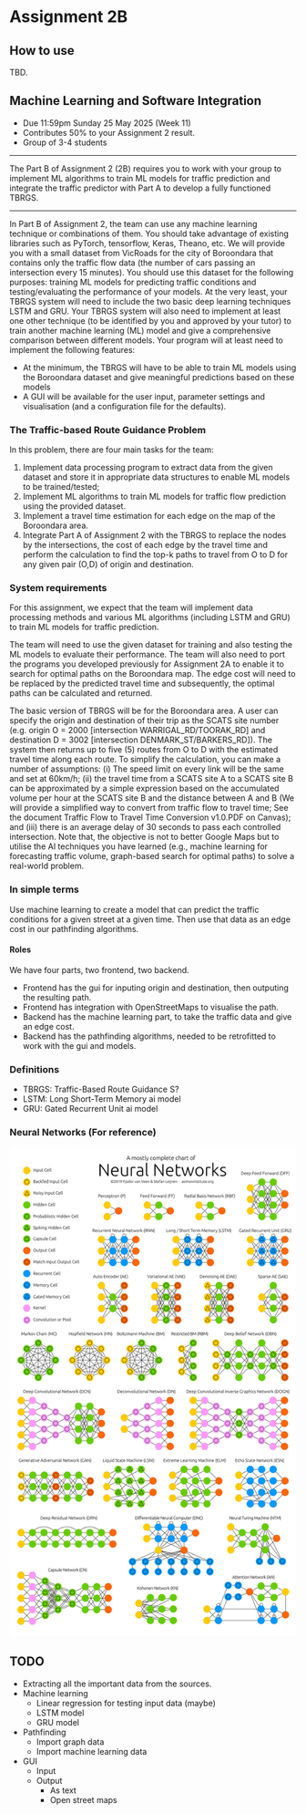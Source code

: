 # Assignment 2B
## How to use
TBD.
## Machine Learning and Software Integration
- Due 11:59pm Sunday 25 May 2025 (Week 11)
- Contributes 50% to your Assignment 2 result.
- Group of 3-4 students

___
The Part B of Assignment 2 (2B) requires you to work with your group to implement ML algorithms to train ML models for traffic prediction and integrate the traffic predictor with Part A to develop a fully functioned TBRGS.

___
In Part B of Assignment 2, the team can use any machine learning technique or combinations of them. You should take advantage of existing libraries such as PyTorch, tensorflow, Keras, Theano, etc. We will provide you with a small dataset from VicRoads for the city of Boroondara that contains only the traffic flow data (the number of cars passing an intersection every 15 minutes). You should use this dataset for the following purposes: training ML models for predicting traffic conditions and testing/evaluating the performance of your models. At the very least, your TBRGS system will need to include the two basic deep learning techniques LSTM and GRU. Your TBRGS system will also need to implement at least one other technique (to be identified by you and approved by your tutor) to train another machine learning (ML) model and give a comprehensive comparison between different models. Your program will at least need to implement the following features:
- At the minimum, the TBRGS will have to be able to train ML models using the Boroondara dataset and give meaningful predictions based on these models
- A GUI will be available for the user input, parameter settings and visualisation (and a configuration file for the defaults).

### The Traffic-based Route Guidance Problem
In this problem, there are four main tasks for the team:
1. Implement data processing program to extract data from the given dataset and store it in appropriate data structures to enable ML models to be trained/tested;
2. Implement ML algorithms to train ML models for traffic flow prediction using the provided dataset.
3. Implement a travel time estimation for each edge on the map of the Boroondara area.
4. Integrate Part A of Assignment 2 with the TBRGS to replace the nodes by the intersections, the cost of each edge by the travel time and perform the calculation to find the top-k paths to travel from O to D for any given pair (O,D) of origin and destination.

### System requirements
For this assignment, we expect that the team will implement data processing methods and various ML algorithms (including LSTM and GRU) to train ML models for traffic prediction.

The team will need to use the given dataset for training and also testing the ML models to evaluate their performance. The team will also need to port the programs you developed previously for Assignment 2A to enable it to search for optimal paths on the Boroondara map. The edge cost will need to be replaced by the predicted travel time and subsequently, the optimal paths can be calculated and returned.

The basic version of TBRGS will be for the Boroondara area. A user can specify the origin and destination of their trip as the SCATS site number (e.g. origin O = 2000 [intersection WARRIGAL_RD/TOORAK_RD] and destination D = 3002 [intersection DENMARK_ST/BARKERS_RD]). The system then returns up to five (5) routes from O to D with the estimated travel time along each route. To simplify the calculation, you can make a number of assumptions: (i) The speed limit on every link will be the same and set at 60km/h; (ii) the travel time from a SCATS site A to a SCATS site B can be approximated by a simple expression based on the accumulated volume per hour at the SCATS site B and the distance between A and B (We will provide a simplified way to convert from traffic flow to travel time; See the document Traffic Flow to Travel Time Conversion v1.0.PDF on Canvas); and (iii) there is an average delay of 30 seconds to pass each controlled intersection. Note that, the objective is not to better Google Maps but to utilise the AI techniques you have learned (e.g., machine learning for forecasting traffic volume, graph-based search for optimal paths) to solve a real-world problem.

### In simple terms
Use machine learning to create a model that can predict the traffic conditions for a given street at a given time. Then use that data as an edge cost in our pathfinding algorithms.

#### Roles
We have four parts, two frontend, two backend.
- Frontend has the gui for inputing origin and destination, then outputing the resulting path.
- Frontend has integration with OpenStreetMaps to visualise the path.
- Backend has the machine learning part, to take the traffic data and give an edge cost.
- Backend has the pathfinding algorithms, needed to be retrofitted to work with the gui and models.

### Definitions
- TBRGS: Traffic-Based Route Guidance S?
- LSTM: Long Short-Term Memory ai model
- GRU: Gated Recurrent Unit ai model

### Neural Networks (For reference)
![I forgot the original source](./ChartOfNeuralNetworks.png)

## TODO
- Extracting all the important data from the sources.
- Machine learning
	- Linear regression for testing input data (maybe)
	- LSTM model
	- GRU model
- Pathfinding
	- Import graph data
	- Import machine learning data
- GUI
	- Input
	- Output
		- As text
		- Open street maps
